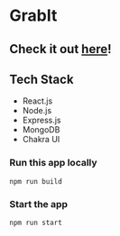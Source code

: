 # GrabIt

## Check it out [here](https://grabit-nuhq.onrender.com/)!

## Tech Stack

- React.js
- Node.js
- Express.js
- MongoDB
- Chakra UI

### Run this app locally

`npm run build`

### Start the app

`npm run start`

